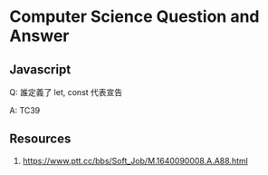 # Computer Science Question and Answer

## Javascript

Q: 誰定義了 let, const 代表宣告

A: TC39

## Resources

1. https://www.ptt.cc/bbs/Soft_Job/M.1640090008.A.A88.html

